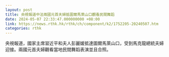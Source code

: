 ```yaml
---
layout: post
title: 央視報道中法兩國元首夫婦抵圖爾馬萊山口觀看民間舞蹈
date: 2024-05-07 22:33:47.000000000 +08:00
link: https://news.rthk.hk/rthk/ch/component/k2/1752205-20240507.htm
categories: rthk
---
```


央視報道，國家主席習近平和夫人彭麗媛抵達圖爾馬萊山口，受到馬克龍總統夫婦迎接。兩國元首夫婦觀看當地民間舞蹈表演並且合照。
